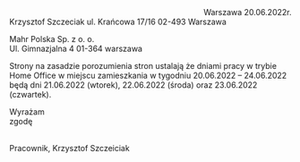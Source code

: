 
<div style="text-align: right"> Warszawa 20.06.2022r.  </div>
Krzysztof Szczeciak
ul. Krańcowa 17/16
02-493 Warszawa


Mahr Polska Sp. z o. o.  
Ul. Gimnazjalna 4
01-364 warszawa

Strony na zasadzie porozumienia stron ustalają że dniami pracy w trybie Home Office w miejscu zamieszkania w tygodniu 20.06.2022 – 24.06.2022 będą dni 21.06.2022 (wtorek), 22.06.2022 (środa) oraz 23.06.2022 (czwartek).

Wyrażam zgodę                                                                                                                            

Pracownik,
Krzysztof Szczeiciak